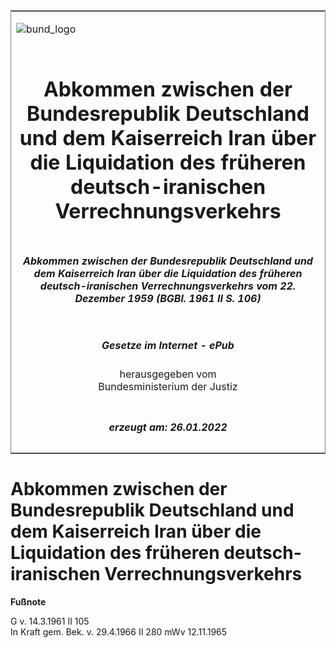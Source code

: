 <span id="DECKBLATT.html"></span>

<table border="0" frame="border" width="100%">

<tr valign="top">

<td align="left">

![bund\_logo](BfJ_2021_Web_de_de.gif)

</td>

<td align="right">

 

</td>

</tr>

<tr align="center" valign="middle">

<td colspan="2">

# Abkommen zwischen der Bundesrepublik Deutschland und dem Kaiserreich Iran über die Liquidation des früheren deutsch-iranischen Verrechnungsverkehrs

</td>

</tr>

<tr align="center" valign="middle">

<td colspan="2">

##### Abkommen zwischen der Bundesrepublik Deutschland und dem Kaiserreich Iran über die Liquidation des früheren deutsch-iranischen Verrechnungsverkehrs vom 22. Dezember 1959 (BGBl. 1961 II S. 106)

</td>

</tr>

<tr align="center" valign="middle">

<td colspan="2">

  
  

##### Gesetze im Internet - ePub  
  
herausgegeben vom  
Bundesministerium der Justiz

</td>

</tr>

<tr align="center" valign="bottom">

<td colspan="2">

  
  

##### erzeugt am: 26.01.2022

</td>

</tr>

</table>

<span id="BJNR201060961.html"></span>

# Abkommen zwischen der Bundesrepublik Deutschland und dem Kaiserreich Iran über die Liquidation des früheren deutsch-iranischen Verrechnungsverkehrs

<div>

  
**Fußnote**

<div class="jnhtml">

<div>

<div class="jurAbsatz">

G v. 14.3.1961 II 105  
In Kraft gem. Bek. v. 29.4.1966 II 280 mWv 12.11.1965

</div>

</div>

</div>

</div>
